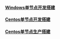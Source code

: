 #### [Windows单节点开发搭建][1]
#### [Centos单节点开发搭建][2]
#### [Centos单节点生产搭建][3]


[1]: https://github.com/firechiang/redis-test/tree/master/docs/windows-single-node-install-dev.md
[2]: https://github.com/firechiang/redis-test/tree/master/docs/centos-single-node-install-dev.md
[3]: https://github.com/firechiang/redis-test/tree/master/docs/centos-single-node-install-prod.md
